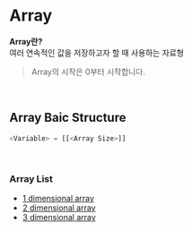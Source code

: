 # Array
**Array란?** <br>
여러 연속적인 값을 저장하고자 할 때 사용하는 자료형
> Array의 시작은 0부터 시작합니다.

<br>

## Array Baic Structure
```python
<Variable> = [[<Array Size>]]
```

<br>

### Array List
- [1 dimensional array](https://github.com/ondacloud/Program_Language/tree/main/python/09.%20array/1-dimensional%20array)
- [2 dimensional array](https://github.com/ondacloud/Program_Language/tree/main/python/09.%20array/2-dimensional%20array)
- [3 dimensional array](https://github.com/ondacloud/Program_Language/tree/main/python/09.%20array/3-dimensional%20array)